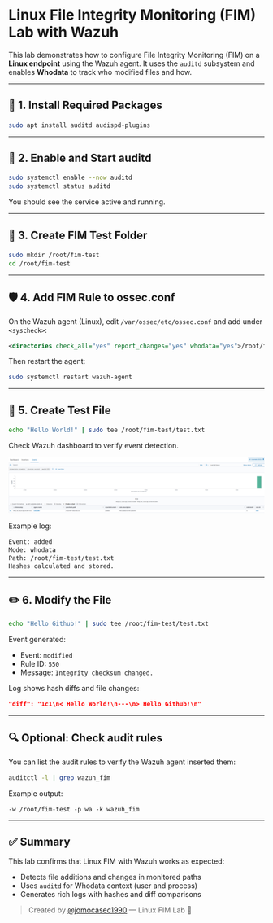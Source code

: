 # Linux File Integrity Monitoring (FIM) Lab with Wazuh

This lab demonstrates how to configure File Integrity Monitoring (FIM) on a **Linux endpoint** using the Wazuh agent. It uses the `auditd` subsystem and enables **Whodata** to track who modified files and how.

---

## 🐧 1. Install Required Packages

```bash
sudo apt install auditd audispd-plugins
```

---

## 📡 2. Enable and Start auditd

```bash
sudo systemctl enable --now auditd
sudo systemctl status auditd
```

You should see the service active and running.

---

## 📂 3. Create FIM Test Folder

```bash
sudo mkdir /root/fim-test
cd /root/fim-test
```

---

## 🛡️ 4. Add FIM Rule to ossec.conf

On the Wazuh agent (Linux), edit `/var/ossec/etc/ossec.conf` and add under `<syscheck>`:

```xml
<directories check_all="yes" report_changes="yes" whodata="yes">/root/fim-test</directories>
```

Then restart the agent:

```bash
sudo systemctl restart wazuh-agent
```

---

## 🧪 5. Create Test File

```bash
echo "Hello World!" | sudo tee /root/fim-test/test.txt
```

Check Wazuh dashboard to verify event detection.

![LINUXFIM-Capture](Screenshots/wazuh-02-fim.png)

Example log:

```
Event: added
Mode: whodata
Path: /root/fim-test/test.txt
Hashes calculated and stored.
```

---

## ✏️ 6. Modify the File

```bash
echo "Hello Github!" | sudo tee /root/fim-test/test.txt
```

Event generated:

- Event: `modified`
- Rule ID: `550`
- Message: `Integrity checksum changed.`

Log shows hash diffs and file changes:

```json
"diff": "1c1\n< Hello World!\n---\n> Hello Github!\n"
```

---

## 🔍 Optional: Check audit rules

You can list the audit rules to verify the Wazuh agent inserted them:

```bash
auditctl -l | grep wazuh_fim
```

Example output:

```
-w /root/fim-test -p wa -k wazuh_fim
```

---

## ✅ Summary

This lab confirms that Linux FIM with Wazuh works as expected:
- Detects file additions and changes in monitored paths
- Uses `auditd` for Whodata context (user and process)
- Generates rich logs with hashes and diff comparisons

> Created by [@jomocasec1990](https://github.com/jomocasec1990) — Linux FIM Lab 🐧

